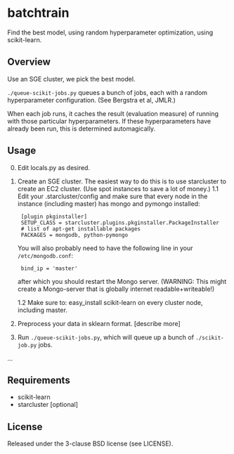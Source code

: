 batchtrain
==========

Find the best model, using random hyperparameter optimization, using scikit-learn.

Overview
--------

Use an SGE cluster, we pick the best model.

`./queue-scikit-jobs.py` queues a bunch of jobs, each with a random
hyperparameter configuration. (See Bergstra et al, JMLR.)

When each job runs, it caches the result (evaluation measure) of
running with those particular hyperparameters. If these hyperparameters
have already been run, this is determined automagically.

Usage
-----

0. Edit locals.py as desired.
1. Create an SGE cluster. The easiest way to do this is to use
starcluster to create an EC2 cluster. (Use spot instances to save
a lot of money.)
    1.1 Edit your .starcluster/config and make sure that every node
    in the instance (including master) has mongo and pymongo
    installed:

        [plugin pkginstaller]
        SETUP_CLASS = starcluster.plugins.pkginstaller.PackageInstaller
        # list of apt-get installable packages
        PACKAGES = mongodb, python-pymongo

    You will also probably need to have the following line in your `/etc/mongodb.conf`:

        bind_ip = 'master'

    after which you should restart the Mongo server. (WARNING: This might
    create a Mongo-server that is globally internet readable+writeable!)

    1.2 Make sure to:
        easy_install scikit-learn
    on every cluster node, including master.

2. Preprocess your data in sklearn format. [describe more]
3. Run `./queue-scikit-jobs.py`, which will queue up a bunch of
`./scikit-job.py` jobs.

...

Requirements
------------

* scikit-learn
* starcluster [optional]

License
-------

Released under the 3-clause BSD license (see LICENSE).

